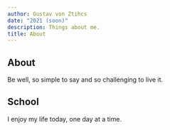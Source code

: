 ```yaml
---
author: Gustav von Ztihcs
date: "2021 (soon)"
description: Things about me.
title: About
---
```


## About

Be well, so simple to say and so challenging to live it.

## School

I enjoy my life today, one day at a time.